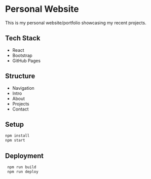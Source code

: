 # Personal Website

This is my personal website/portfolio showcasing my recent projects.

## Tech Stack

- React
- Bootstrap
- GitHub Pages

## Structure

- Navigation
- Intro
- About
- Projects
- Contact

## Setup

   ```bash
   npm install
   npm start
   ```

## Deployment

   ```bash
    npm run build
    npm run deploy
   ```
